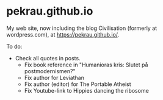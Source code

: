 # pekrau.github.io

My web site, now including the blog Civilisation (formerly at wordpress.com),
at https://pekrau.github.io/.

To do:
- Check all quotes in posts.
  - Fix book reference in "Humanioras kris: Slutet på postmodernismen?"
  - Fix author for Leviathan
  - Fix author (editor) for The Portable Atheist
  - Fix Youtube-link to Hippies dancing the ribosome
  
